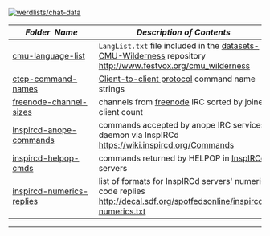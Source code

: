 [![werdlists/chat-data](https://img.shields.io/badge/werdlists-chat_data-purple.svg?logo=github&style=popout&longCache=true)](# "werdlists/chat-data")

|&nbsp;&nbsp;&nbsp;&nbsp;&nbsp;&nbsp;_Folder&nbsp;&nbsp;Name_&nbsp;&nbsp;&nbsp;&nbsp;&nbsp;&nbsp;| _Description of Contents_
|:--------------------|--------------------------------------------------------------------------------------------------------------------------------------------------------
| [cmu-language-list](cmu-langauge-list.txt) | `LangList.txt` file included in the [datasets-CMU-Wilderness](https://github.com/festvox/datasets-CMU-Wilderness "CMU Wilderness Multilingual Speech Dataset") repository <http://www.festvox.org/cmu_wilderness>  
| [ctcp-command-names](ctcp-command-names.txt) |  [Client-to-client protocol](https://wikipedia.org/wiki/Client-to-client_protocol) command name strings 
| [freenode-channel-sizes](freenode-channel-sizes.txt) |  channels from [freenode](https://freenode.net) IRC sorted by joined client count 
| [inspircd-anope-commands](inspircd-anope-commands.txt) |  commands accepted by anope IRC services daemon via InspIRCd <https://wiki.inspircd.org/Commands> 
| [inspircd-helpop-cmds](inspircd-helpop-cmds.txt) |  commands returned by HELPOP in [InspIRCd](https://inspircd.org) servers 
| [inspircd-numerics-replies](inspircd-numerics-replies.txt) |  list of formats for InspIRCd servers' numeric code replies <http://decal.sdf.org/spotfedsonline/inspircd-numerics.txt> 

* * *

